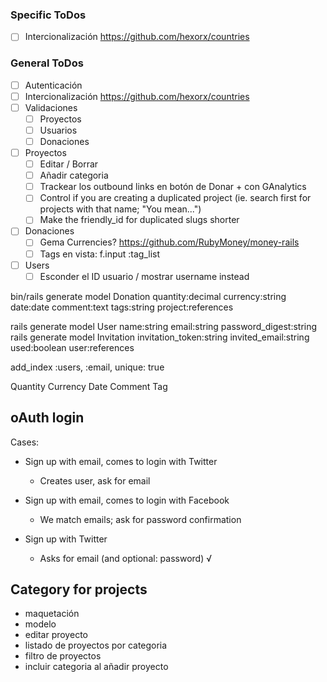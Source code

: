 ### Specific ToDos

- [ ] Intercionalización https://github.com/hexorx/countries 

### General ToDos

- [ ] Autenticación
- [ ] Intercionalización https://github.com/hexorx/countries
- [ ] Validaciones
  - [ ] Proyectos
  - [ ] Usuarios
  - [ ] Donaciones

 - [ ] Proyectos
   - [ ] Editar / Borrar
   - [ ] Añadir categoria
   - [ ] Trackear los outbound links en botón de Donar + con GAnalytics
   - [ ] Control if you are creating a duplicated project (ie. search first for projects with that name; "You mean...")
   - [ ] Make the friendly_id for duplicated slugs shorter

- [ ] Donaciones
  - [ ] Gema Currencies? https://github.com/RubyMoney/money-rails
  - [ ] Tags en vista: f.input :tag_list

- [ ] Users
  - [ ] Esconder el ID usuario / mostrar username instead
  
bin/rails generate model Donation quantity:decimal currency:string date:date comment:text tags:string project:references

rails generate model User name:string email:string password_digest:string 
rails generate model Invitation invitation_token:string invited_email:string used:boolean user:references 

add_index :users, :email, unique: true

 Quantity
	Currency
	Date
	Comment
	Tag



## oAuth login

Cases:

- Sign up with email, comes to login with Twitter
  - Creates user, ask for email

- Sign up with email, comes to login with Facebook
  - We match emails; ask for password confirmation

- Sign up with Twitter
  - Asks for email (and optional: password) √

## Category for projects

- maquetación
- modelo 
- editar proyecto
- listado de proyectos por categoria
- filtro de proyectos
- incluir categoria al añadir proyecto
